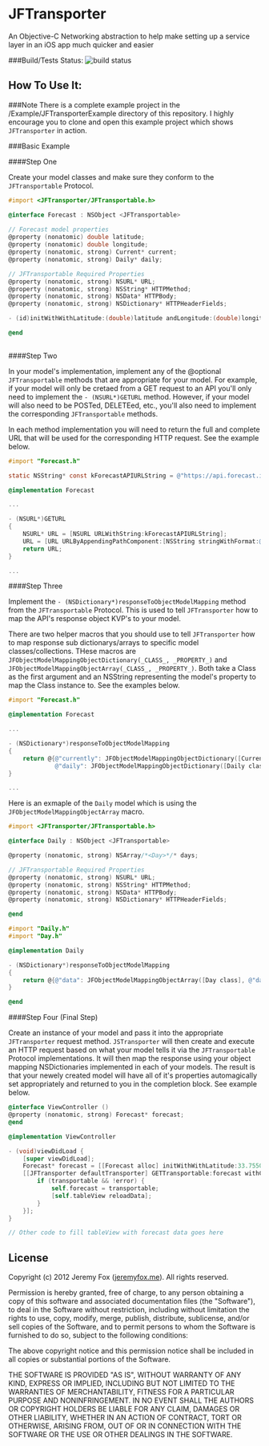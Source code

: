 JFTransporter
=============

An Objective-C Networking abstraction to help make setting up a service layer in an iOS app much quicker and easier 

###Build/Tests Status: ![build status](https://travis-ci.org/atljeremy/JFTransporter.svg?branch=master)

How To Use It:
-------------

###Note
There is a complete example project in the /Example/JFTransporterExample directory of this repository. I highly encourage you to clone and open this example project which shows `JFTransporter` in action.

###Basic Example

####Step One

Create your model classes and make sure they conform to the `JFTransportable` Protocol.

```objective-c
#import <JFTransporter/JFTransportable.h>

@interface Forecast : NSObject <JFTransportable>
  
// Forecast model properties
@property (nonatomic) double latitude;
@property (nonatomic) double longitude;
@property (nonatomic, strong) Current* current;
@property (nonatomic, strong) Daily* daily;

// JFTransportable Required Properties
@property (nonatomic, strong) NSURL* URL;
@property (nonatomic, strong) NSString* HTTPMethod;
@property (nonatomic, strong) NSData* HTTPBody;
@property (nonatomic, strong) NSDictionary* HTTPHeaderFields;

- (id)initWithWithLatitude:(double)latitude andLongitude:(double)longitude NS_DESIGNATED_INITIALIZER;

@end
  
```

####Step Two

In your model's implementation, implement any of the @optional `JFTransportable` methods that are appropriate for your model. For example, if your model will only be cretaed from a GET request to an API you'll only need to implement the `- (NSURL*)GETURL` method. However, if your model will also need to be POSTed, DELETEed, etc., you'll also need to implement the corresponding `JFTransportable` methods.

In each method implementation you will need to return the full and complete URL that will be used for the corresponding HTTP request. See the example below.

```objective-c
#import "Forecast.h"

static NSString* const kForecastAPIURLString = @"https://api.forecast.io/forecast/018524e6ba1870dc2c7356d98d9b9b40";

@implementation Forecast

...

- (NSURL*)GETURL
{
    NSURL* URL = [NSURL URLWithString:kForecastAPIURLString];
    URL = [URL URLByAppendingPathComponent:[NSString stringWithFormat:@"%f,%f", self.latitude, self.longitude]];
    return URL;
}

...

```

####Step Three

Implement the `- (NSDictionary*)responseToObjectModelMapping` method from the `JFTransportable` Protocol. This is used to tell `JFTransporter` how to map the API's response object KVP's to your model.

There are two helper macros that you should use to tell `JFTransporter` how to map response sub dictionarys/arrays to specific model classes/collections. THese macros are `JFObjectModelMappingObjectDictionary(_CLASS_, _PROPERTY_)` and `JFObjectModelMappingObjectArray(_CLASS_, _PROPERTY_)`. Both take a Class as the first argument and an NSString representing the model's property to map the Class instance to. See the examples below.

```objective-c
#import "Forecast.h"

@implementation Forecast

...

- (NSDictionary*)responseToObjectModelMapping
{
    return @{@"currently": JFObjectModelMappingObjectDictionary([Current class], @"current"),
             @"daily": JFObjectModelMappingObjectDictionary([Daily class], @"daily")};
}

...

```

Here is an exmaple of the `Daily` model which is using the `JFObjectModelMappingObjectArray` macro.

```objective-c
#import <JFTransporter/JFTransportable.h>

@interface Daily : NSObject <JFTransportable>

@property (nonatomic, strong) NSArray/*<Day>*/* days;

// JFTransportable Required Properties
@property (nonatomic, strong) NSURL* URL;
@property (nonatomic, strong) NSString* HTTPMethod;
@property (nonatomic, strong) NSData* HTTPBody;
@property (nonatomic, strong) NSDictionary* HTTPHeaderFields;

@end
```

```objective-c
#import "Daily.h"
#import "Day.h"

@implementation Daily

- (NSDictionary*)responseToObjectModelMapping
{
    return @{@"data": JFObjectModelMappingObjectArray([Day class], @"days")};
}

@end
```

####Step Four (Final Step)

Create an instance of your model and pass it into the appropriate `JFTransporter` request method. `JSTransporter` will then create and execute an HTTP request based on what your model tells it via the `JFTransportable` Protocol implementations. It will then map the response using your object mapping NSDictionaries implemented in each of your models. The result is that your newely created model will have all of it's properties automagically set appropriately and returned to you in the completion block. See example below.

```objective-c
@interface ViewController ()
@property (nonatomic, strong) Forecast* forecast;
@end

@implementation ViewController

- (void)viewDidLoad {
    [super viewDidLoad];
    Forecast* forecast = [[Forecast alloc] initWithWithLatitude:33.7550 andLongitude:-84.3900];
    [[JFTransporter defaultTransporter] GETTransportable:forecast withCompletionHandler:^(id<JFTransportable> transportable, NSError *error) {
        if (transportable && !error) {
            self.forecast = transportable;
            [self.tableView reloadData];
        }
    }];
}

// Other code to fill tableView with forecast data goes here

```

License
-------
Copyright (c) 2012 Jeremy Fox ([jeremyfox.me](http://www.jeremyfox.me)). All rights reserved.

Permission is hereby granted, free of charge, to any person obtaining a copy
of this software and associated documentation files (the "Software"), to deal
in the Software without restriction, including without limitation the rights
to use, copy, modify, merge, publish, distribute, sublicense, and/or sell
copies of the Software, and to permit persons to whom the Software is
furnished to do so, subject to the following conditions:

The above copyright notice and this permission notice shall be included in
all copies or substantial portions of the Software.

THE SOFTWARE IS PROVIDED "AS IS", WITHOUT WARRANTY OF ANY KIND, EXPRESS OR
IMPLIED, INCLUDING BUT NOT LIMITED TO THE WARRANTIES OF MERCHANTABILITY,
FITNESS FOR A PARTICULAR PURPOSE AND NONINFRINGEMENT. IN NO EVENT SHALL THE
AUTHORS OR COPYRIGHT HOLDERS BE LIABLE FOR ANY CLAIM, DAMAGES OR OTHER
LIABILITY, WHETHER IN AN ACTION OF CONTRACT, TORT OR OTHERWISE, ARISING FROM,
OUT OF OR IN CONNECTION WITH THE SOFTWARE OR THE USE OR OTHER DEALINGS IN THE
SOFTWARE.